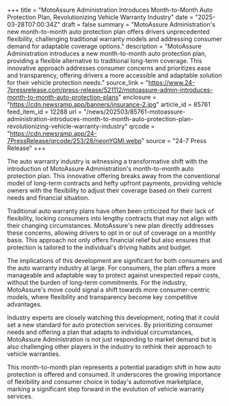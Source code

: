 +++
title = "MotoAssure Administration Introduces Month-to-Month Auto Protection Plan, Revolutionizing Vehicle Warranty Industry"
date = "2025-03-28T07:00:34Z"
draft = false
summary = "MotoAssure Administration's new month-to-month auto protection plan offers drivers unprecedented flexibility, challenging traditional warranty models and addressing consumer demand for adaptable coverage options."
description = "MotoAssure Administration introduces a new month-to-month auto protection plan, providing a flexible alternative to traditional long-term coverage. This innovative approach addresses consumer concerns and prioritizes ease and transparency, offering drivers a more accessible and adaptable solution for their vehicle protection needs."
source_link = "https://www.24-7pressrelease.com/press-release/521112/motoassure-admin-introduces-month-to-month-auto-protection-plans"
enclosure = "https://cdn.newsramp.app/banners/insurance-2.jpg"
article_id = 85761
feed_item_id = 12288
url = "/news/202503/85761-motoassure-administration-introduces-month-to-month-auto-protection-plan-revolutionizing-vehicle-warranty-industry"
qrcode = "https://cdn.newsramp.app/24-7PressRelease/qrcode/253/28/neonYGMl.webp"
source = "24-7 Press Release"
+++

<p>The auto warranty industry is witnessing a transformative shift with the introduction of MotoAssure Administration's month-to-month auto protection plan. This innovative offering breaks away from the conventional model of long-term contracts and hefty upfront payments, providing vehicle owners with the flexibility to adjust their coverage based on their current needs and financial situation.</p><p>Traditional auto warranty plans have often been criticized for their lack of flexibility, locking consumers into lengthy contracts that may not align with their changing circumstances. MotoAssure's new plan directly addresses these concerns, allowing drivers to opt in or out of coverage on a monthly basis. This approach not only offers financial relief but also ensures that protection is tailored to the individual's driving habits and budget.</p><p>The implications of this development are significant for both consumers and the auto warranty industry at large. For consumers, the plan offers a more manageable and adaptable way to protect against unexpected repair costs, without the burden of long-term commitments. For the industry, MotoAssure's move could signal a shift towards more consumer-centric models, where flexibility and transparency become key competitive advantages.</p><p>Industry experts are closely watching this development, noting that it could set a new standard for auto protection services. By prioritizing consumer needs and offering a plan that adapts to individual circumstances, MotoAssure Administration is not just responding to market demand but is also challenging other players in the industry to rethink their approach to vehicle warranties.</p><p>This month-to-month plan represents a potential paradigm shift in how auto protection is offered and consumed. It underscores the growing importance of flexibility and consumer choice in today's automotive marketplace, marking a significant step forward in the evolution of vehicle warranty services.</p>